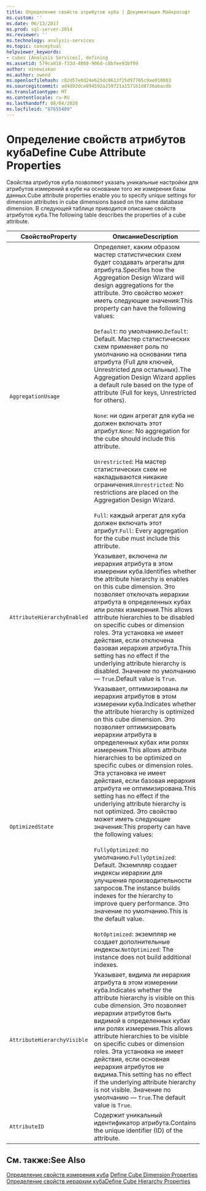 ```yaml
---
title: Определение свойств атрибутов куба | Документация Майкрософт
ms.custom: ''
ms.date: 06/13/2017
ms.prod: sql-server-2014
ms.reviewer: ''
ms.technology: analysis-services
ms.topic: conceptual
helpviewer_keywords:
- cubes [Analysis Services], defining
ms.assetid: 579ca818-f33d-4060-906d-c8bfee93bf99
author: minewiskan
ms.author: owend
ms.openlocfilehash: c02d57e8d24e625dc0613f25d97765c9ae018803
ms.sourcegitcommit: ad4d92dce894592a259721a1571b1d8736abacdb
ms.translationtype: MT
ms.contentlocale: ru-RU
ms.lasthandoff: 08/04/2020
ms.locfileid: "87655409"
---
```

# <a name="define-cube-attribute-properties"></a><span data-ttu-id="18954-102">Определение свойств атрибутов куба</span><span class="sxs-lookup"><span data-stu-id="18954-102">Define Cube Attribute Properties</span></span>
  <span data-ttu-id="18954-103">Свойства атрибутов куба позволяют указать уникальные настройки для атрибутов измерений в кубе на основании того же измерения базы данных.</span><span class="sxs-lookup"><span data-stu-id="18954-103">Cube attribute properties enable you to specify unique settings for dimension attributes in cube dimensions based on the same database dimension.</span></span> <span data-ttu-id="18954-104">В следующей таблице приводится описание свойств атрибутов куба.</span><span class="sxs-lookup"><span data-stu-id="18954-104">The following table describes the properties of a cube attribute.</span></span>  
  
|<span data-ttu-id="18954-105">Свойство</span><span class="sxs-lookup"><span data-stu-id="18954-105">Property</span></span>|<span data-ttu-id="18954-106">Описание</span><span class="sxs-lookup"><span data-stu-id="18954-106">Description</span></span>|  
|--------------|-----------------|  
|`AggregationUsage`|<span data-ttu-id="18954-107">Определяет, каким образом мастер статистических схем будет создавать агрегаты для атрибута.</span><span class="sxs-lookup"><span data-stu-id="18954-107">Specifies how the Aggregation Design Wizard will design aggregations for the attribute.</span></span> <span data-ttu-id="18954-108">Это свойство может иметь следующие значения:</span><span class="sxs-lookup"><span data-stu-id="18954-108">This property can have the following values:</span></span><br /><br /> <span data-ttu-id="18954-109">`Default`: по умолчанию.</span><span class="sxs-lookup"><span data-stu-id="18954-109">`Default`: Default.</span></span> <span data-ttu-id="18954-110">Мастер статистических схем применяет роль по умолчанию на основании типа атрибута (Full для ключей, Unrestricted для остальных).</span><span class="sxs-lookup"><span data-stu-id="18954-110">The Aggregation Design Wizard applies a default rule based on the type of attribute (Full for keys, Unrestricted for others).</span></span><br /><br /> <span data-ttu-id="18954-111">`None`: ни один агрегат для куба не должен включать этот атрибут.</span><span class="sxs-lookup"><span data-stu-id="18954-111">`None`: No aggregation for the cube should include this attribute.</span></span><br /><br /> <span data-ttu-id="18954-112">`Unrestricted`: На мастер статистических схем не накладываются никакие ограничения.</span><span class="sxs-lookup"><span data-stu-id="18954-112">`Unrestricted`: No restrictions are placed on the Aggregation Design Wizard.</span></span><br /><br /> <span data-ttu-id="18954-113">`Full`: каждый агрегат для куба должен включать этот атрибут.</span><span class="sxs-lookup"><span data-stu-id="18954-113">`Full`: Every aggregation for the cube must include this attribute.</span></span>|  
|`AttributeHierarchyEnabled`|<span data-ttu-id="18954-114">Указывает, включена ли иерархия атрибута в этом измерении куба.</span><span class="sxs-lookup"><span data-stu-id="18954-114">Identifies whether the attribute hierarchy is enables on this cube dimension.</span></span> <span data-ttu-id="18954-115">Это позволяет отключать иерархии атрибута в определенных кубах или ролях измерения.</span><span class="sxs-lookup"><span data-stu-id="18954-115">This allows attribute hierarchies to be disabled on specific cubes or dimension roles.</span></span> <span data-ttu-id="18954-116">Эта установка не имеет действия, если отключена базовая иерархия атрибута.</span><span class="sxs-lookup"><span data-stu-id="18954-116">This setting has no effect if the underlying attribute hierarchy is disabled.</span></span> <span data-ttu-id="18954-117">Значение по умолчанию — `True`.</span><span class="sxs-lookup"><span data-stu-id="18954-117">Default value is `True`.</span></span>|  
|`OptimizedState`|<span data-ttu-id="18954-118">Указывает, оптимизирована ли иерархия атрибутов в этом измерении куба.</span><span class="sxs-lookup"><span data-stu-id="18954-118">Indicates whether the attribute hierarchy is optimized on this cube dimension.</span></span> <span data-ttu-id="18954-119">Это позволяет оптимизировать иерархии атрибута в определенных кубах или ролях измерения.</span><span class="sxs-lookup"><span data-stu-id="18954-119">This allows attribute hierarchies to be optimized on specific cubes or dimension roles.</span></span> <span data-ttu-id="18954-120">Эта установка не имеет действия, если базовая иерархия атрибута не оптимизирована.</span><span class="sxs-lookup"><span data-stu-id="18954-120">This setting has no effect if the underlying attribute hierarchy is not optimized.</span></span> <span data-ttu-id="18954-121">Это свойство может иметь следующие значения:</span><span class="sxs-lookup"><span data-stu-id="18954-121">This property can have the following values:</span></span><br /><br /> <span data-ttu-id="18954-122">`FullyOptimized`: по умолчанию.</span><span class="sxs-lookup"><span data-stu-id="18954-122">`FullyOptimized`: Default.</span></span> <span data-ttu-id="18954-123">Экземпляр создает индексы иерархии для улучшения производительности запросов.</span><span class="sxs-lookup"><span data-stu-id="18954-123">The instance builds indexes for the hierarchy to improve query performance.</span></span> <span data-ttu-id="18954-124">Это значение по умолчанию.</span><span class="sxs-lookup"><span data-stu-id="18954-124">This is the default value.</span></span><br /><br /> <span data-ttu-id="18954-125">`NotOptimized`: экземпляр не создает дополнительные индексы.</span><span class="sxs-lookup"><span data-stu-id="18954-125">`NotOptimized`: The instance does not build additional indexes.</span></span>|  
|`AttributeHierarchyVisible`|<span data-ttu-id="18954-126">Указывает, видима ли иерархия атрибута в этом измерении куба.</span><span class="sxs-lookup"><span data-stu-id="18954-126">Indicates whether the attribute hierarchy is visible on this cube dimension.</span></span> <span data-ttu-id="18954-127">Это позволяет иерархии атрибутов быть видимой в определенных кубах или ролях измерения.</span><span class="sxs-lookup"><span data-stu-id="18954-127">This allows attribute hierarchies to be visible on specific cubes or dimension roles.</span></span> <span data-ttu-id="18954-128">Эта установка не имеет действия, если основная иерархия атрибутов не видима.</span><span class="sxs-lookup"><span data-stu-id="18954-128">This setting has no effect if the underlying attribute hierarchy is not visible.</span></span> <span data-ttu-id="18954-129">Значение по умолчанию — `True`.</span><span class="sxs-lookup"><span data-stu-id="18954-129">The default value is `True`.</span></span>|  
|`AttributeID`|<span data-ttu-id="18954-130">Содержит уникальный идентификатор атрибута.</span><span class="sxs-lookup"><span data-stu-id="18954-130">Contains the unique identifier (ID) of the attribute.</span></span>|  
  
## <a name="see-also"></a><span data-ttu-id="18954-131">См. также:</span><span class="sxs-lookup"><span data-stu-id="18954-131">See Also</span></span>  
 <span data-ttu-id="18954-132">[Определение свойств измерения куба](define-cube-dimension-properties.md) </span><span class="sxs-lookup"><span data-stu-id="18954-132">[Define Cube Dimension Properties](define-cube-dimension-properties.md) </span></span>  
 [<span data-ttu-id="18954-133">Определение свойств иерархии куба</span><span class="sxs-lookup"><span data-stu-id="18954-133">Define Cube Hierarchy Properties</span></span>](define-cube-hierarchy-properties.md)  
  
  
